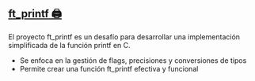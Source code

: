 <div> <h2><a href=“https://github.com/Gokiina/Cursus/tree/main/CC01_ft_printf” target=“_blank”>ft_printf 🖨️</a></h2> <p>El proyecto ft_printf es un desafío para desarrollar una implementación simplificada de la función printf en C.</p> <ul> <li>Se enfoca en la gestión de flags, precisiones y conversiones de tipos</li> <li>Permite crear una función ft_printf efectiva y funcional</li> </ul> </div>

